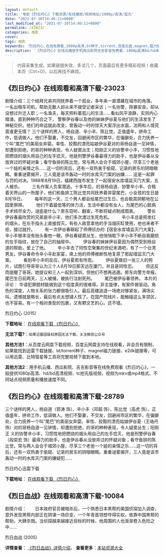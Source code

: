 ```yaml
---
layout: default
title: '电影《烈日灼心》下载资源/在线播放/视频地址/1080p/高清/蓝光'
date: "2021-07-10T14:40:11+0800"
last_modified_at: "2021-07-10T14:40:11+0800"
permalink: /23023/
categories: 电影
cover:
tags: 电影
keywords: '烈日灼心,在线免费看,1080p高清,bt种子,torrent,百度云盘,magnet,磁力链,迅雷下载资源'
description: '《烈日灼心》在线云播放手机西瓜影院吉吉影音免费看，1080p高清bd/hd未删减完整版和tc抢先枪版，mkv/mp4格式，附带bt/torrent种子、magnet/磁力链、百度云盘、网盘资源迅雷下载链接'
---
```


>内容采集生成，如果链接失效，多试几个，页面最后有更多精彩视频！收藏本页（Ctrl+D)，以后再找不麻烦。


## 《烈日灼心》在线观看和高清下载-23023

剧情介绍：三个结拜兄弟共同抚养着一个孤女，多年来一直潜藏在城市的角落。 一名出租车司机，帮助无数人却从来不接受记者采访；一名协警，除暴安良，却从没想过升迁入职；一名渔夫，每天照料着孤儿的生活……看似风平浪静，实则内心暗涌，直到种种巧合之下， 警察伊谷春以及他的妹妹伊谷夏与他们的生活发生了神秘交织。他们的命运就此改变，曾轰动一时的惊天大案浮出水面，法网和人情究竟谁更无情？ 三个谜样的男人，杨自道、辛小丰、陈比觉，正值盛年，拼命工作，低调做人。他们不娶妻，不交友，回避闹市区的繁华，在偏僻处，合力抚养一个叫“尾巴”的美丽女弃婴。率性、狡黠的漂亮姑娘伊谷夏对的哥杨自道一见钟情，却遭到拒绝，的哥的种种表现，令人疑窦丛生；阳刚正义的协警辛小丰，习惯性地把燃烧的烟头用自己的左手捻灭，他是刑警伊谷春最得力的助手，也是伊谷春从没放弃过的怀疑对象；看守鱼排的陈比觉，常与两人会合于城郊小屋，尽享三个老爸一个娃的亲情之乐……这一切的背后，还有一双热衷于偷窥、记录的房东的阴暗眼睛。重重谜雾揭开，三人竟是该市轰动一时的水库灭门案的凶嫌……   这是一起罪与罚的对决。1988年8月19日，福建西陇市发生了一起宿安水库墙监灭门大案，五人被杀。 　　三名作案人负案潜逃。十多年后，的哥杨自道、协警辛小丰、合租着天界山的一所屋子，他们和鱼排工陈比觉共同抚养着弃婴尾巴，小女孩的生日是8月19日。 　　每年的这一天，三个男人都会给尾巴过生日，也会极其阴郁地在公园里祭拜。 　　他们干着最低等的体力活，生活中都没有女人，为尾巴的心脏病手术倾尽全力，谜底是什么？房东窃听、翻查，不断将疑点制成图表。 　　警长伊谷春最欣赏的兄弟是辛小丰，他们多次渡过生死危机。 　　辛小丰总是把发红的烟头，在左手指头上直接捏灭。有些人故意拿他的手当烟灰缸使用，他也来者不拒，接过就拧。 　　有一次伊谷春聊起了师傅侦办的【宿安水库墙监灭门大案】，辛小丰根本没有抬头看他一眼，伊谷春疑窦丛生，他悄悄取下辛小丰不断自我磨损的左手指纹，放在了自己的抽屉中。 　　伊谷春的妹妹伊谷夏因为偶然受到杨自道的帮助，爱上了他。 　　辛小丰去了同性恋聚集的世纪末酒吧，有了一个台湾男友。伊谷春命令辛小丰赴家宴，席上他的师傅推断性地复原了那起墙监灭门大案。 　　看到辛小丰的反应，伊谷夏若有所思。 　　伊谷夏做旧一张三人的照片，试图引导哥哥认为三个人8月19日那天远在厦门，并且是同性恋。 　　但这反而提醒了哥哥。她提议和三人一起到深圳，但他们不想再逃遁。房东向警方举报。尾巴生日前两天，三人被捕，被执行注射死刑。 　　尾巴被伊谷春领养。 本片的评论： 华语犯罪题材能做到这个程度真的很难得，非主旋律，有案件做驱动。角色的深度，人物关系的张力都很吸引人。最后高楼追逐一场绝对够紧张，满场尖叫。遗憾就是略长，最后有点太想铺人性了。在国产院线片，能触碰这么多禁区，也不容易。有一个相对类型的包裹，又有颗文艺的心。还不错。


烈日灼心 (2015)

**下载地址**： [在线观看下载 《烈日灼心》](https://www.btbtdy.me/btdy/dy107.html) 


**无法下载?**：`如果迅雷因版权原因无法下载，关注微信公众号 `

**其他方法1**：从百度云网盘下载视频，百度云网盘支持在线观看，非会员有限制，如果能找到迅雷下载链接、bt/torrent种子、magnet磁力链接、e2dk链接等，可以用迅雷、比特彗星等工具将完整视频下载到本地。

**其他方法2**：用手机云播、西瓜影院、吉吉影音等在线免费观看《烈日灼心》，一般提供1080p高清、hd/bd高清视频、tc抢先版视频，视频为mkv或mp4格式，不同站点视频质量和播放速度不同。


## 《烈日灼心》在线观看和高清下载-28789

三个谜样的男人，杨自道（郭涛 饰）、辛小丰（邓超 饰）、陈比觉（高虎 饰），正值盛年，拼命工作，低调做人。他们不娶妻，不交友，回避闹市区的繁华，在偏僻处，合力抚养一个叫“尾巴”的美丽女弃婴。率性、狡黠的漂亮姑娘伊谷夏（王珞丹 饰）对的哥杨自道一见钟情，却遭到拒绝，的哥的种种表现，令人疑窦丛生；阳刚正 义的协警辛小丰，习惯性地把燃烧的烟头用自己的左手捻灭，他是刑警伊谷春（段奕宏 饰）最得力的助手，也是伊谷春从没放弃过的怀疑对象；看守鱼排的陈比觉，常与两人会合于城郊小屋，尽享三个老爸一个娃的亲情之乐&hellip;…这一切的背后，还有一双热衷于偷窥、记录的房东的阴暗眼睛。重重谜雾揭开，三人竟是该市轰动一时的水库灭门案的嫌疑犯&hellip;…


烈日灼心迅雷下载

**下载地址**： [在线观看下载 《烈日灼心》](https://www.993dy.com//vod-detail-id-17000.html) 


## 《烈日血战》在线观看和高清下载-10084

剧情介绍：　　日本政府官员被暗杀后，一个熟悉日本黑帮的美国侦探加入调查，意外发现黑帮内部正在阴谋一场巨变，一个年青首领想夺得实权，依靠中国黑帮的帮助，大肆杀戮。当侦探越来越接近目标的时候，他周围的人也渐渐卷入危险之中……


烈日血战 (2005)

**详情查看**： [《烈日血战》详情介绍](/movie/10084/)， **查看更多**：[本站资源大全](/movie/t/all/)

